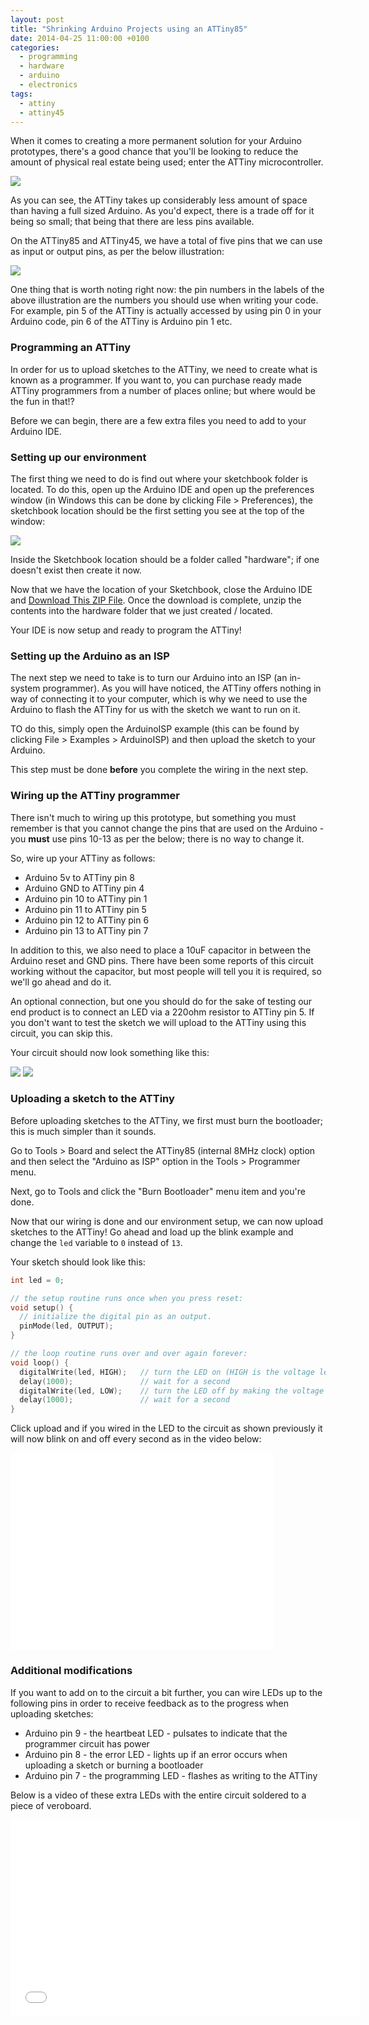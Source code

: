 ```yaml
---
layout: post
title: "Shrinking Arduino Projects using an ATTiny85"
date: 2014-04-25 11:00:00 +0100
categories:
  - programming
  - hardware
  - arduino
  - electronics
tags:
  - attiny
  - attiny45
---
```

When it comes to creating a more permanent solution for your Arduino prototypes, there's a good chance that you'll be looking to reduce the amount of physical real estate being used; enter the ATTiny microcontroller.

![](/assets/images/shrinking-arduino-projects-using-an-attiny85/ATTiny85_on_breadboard-1.jpg)

As you can see, the ATTiny takes up considerably less amount of space than having a full sized Arduino. As you'd expect, there is a trade off for it being so small; that being that there are less pins available.

On the ATTiny85 and ATTiny45, we have a total of five pins that we can use as input or output pins, as per the below illustration:

![](/assets/images/shrinking-arduino-projects-using-an-attiny85/ATTiny85_pins.png)

One thing that is worth noting right now: the pin numbers in the labels of the above illustration are the numbers you should use when writing your code. For example, pin 5 of the ATTiny is actually accessed by using pin 0 in your Arduino code, pin 6 of the ATTiny is Arduino pin 1 etc.

### Programming an ATTiny
In order for us to upload sketches to the ATTiny, we need to create what is known as a programmer. If you want to, you can purchase ready made ATTiny programmers from a number of places online; but where would be the fun in that!?

Before we can begin, there are a few extra files you need to add to your Arduino IDE.

### Setting up our environment

The first thing we need to do is find out where your sketchbook folder is located. To do this, open up the Arduino IDE and open up the preferences window (in Windows this can be done by clicking File > Preferences), the sketchbook location should be the first setting you see at the top of the window:

![](/assets/images/shrinking-arduino-projects-using-an-attiny85/Arduino_Sketchbook_Location.png)

Inside the Sketchbook location should be a folder called "hardware"; if one doesn't exist then create it now.

Now that we have the location of your Sketchbook, close the Arduino IDE and [Download This ZIP File](https://mega.co.nz/#!uZdGiKDS!fiNUfEVe3Oyf2HZaguXdsimKXJ1vqRRp5hNFV57PGZg). Once the download is complete, unzip the contents into the hardware folder that we just created / located.

Your IDE is now setup and ready to program the ATTiny!

### Setting up the Arduino as an ISP
The next step we need to take is to turn our Arduino into an ISP (an in-system programmer). As you will have noticed, the ATTiny offers nothing in way of connecting it to your computer, which is why we need to use the Arduino to flash the ATTiny for us with the sketch we want to run on it.

TO do this, simply open the ArduinoISP example (this can be found by clicking File > Examples > ArduinoISP) and then upload the sketch to your Arduino.

This step must be done **before** you complete the wiring in the next step.

### Wiring up the ATTiny programmer
There isn't much to wiring up this prototype, but something you must remember is that you cannot change the pins that are used on the Arduino - you **must** use pins 10-13 as per the below; there is no way to change it.

So, wire up your ATTiny as follows:

*    Arduino 5v to ATTiny pin 8
*    Arduino GND to ATTiny pin 4
*    Arduino pin 10 to ATTiny pin 1
*    Arduino pin 11 to ATTiny pin 5
*    Arduino pin 12 to ATTiny pin 6
*    Arduino pin 13 to ATTiny pin 7

In addition to this, we also need to place a 10uF capacitor in between the Arduino reset and GND pins. There have been some reports of this circuit working without the capacitor, but most people will tell you it is required, so we'll go ahead and do it.

An optional connection, but one you should do for the sake of testing our end product is to connect an LED via a 220ohm resistor to ATTiny pin 5. If you don't want to test the sketch we will upload to the ATTiny using this circuit, you can skip this.

Your circuit should now look something like this:

![](/assets/images/shrinking-arduino-projects-using-an-attiny85/attiny_programmer_prototype_bb.png)
![](/assets/images/shrinking-arduino-projects-using-an-attiny85/attiny_programmer_prototype.jpg)

### Uploading a sketch to the ATTiny
Before uploading sketches to the ATTiny, we first must burn the bootloader; this is much simpler than it sounds.

Go to Tools > Board and select the ATTiny85 (internal 8MHz clock) option and then select the "Arduino as ISP" option in the Tools > Programmer menu.

Next, go to Tools and click the "Burn Bootloader" menu item and you're done.

Now that our wiring is done and our environment setup, we can now upload sketches to the ATTiny! Go ahead and load up the blink example and change the `led` variable to `0` instead of `13`.

Your sketch should look like this:

```cpp
int led = 0;

// the setup routine runs once when you press reset:
void setup() {                
  // initialize the digital pin as an output.
  pinMode(led, OUTPUT);     
}

// the loop routine runs over and over again forever:
void loop() {
  digitalWrite(led, HIGH);   // turn the LED on (HIGH is the voltage level)
  delay(1000);               // wait for a second
  digitalWrite(led, LOW);    // turn the LED off by making the voltage LOW
  delay(1000);               // wait for a second
}
```

Click upload and if you wired in the LED to the circuit as shown previously it will now blink on and off every second as in the video below:

<iframe width="420" height="315" src="//www.youtube.com/embed/bGDDQ96xxkc?rel=0" frameborder="0" allowfullscreen></iframe>

### Additional modifications
If you want to add on to the circuit a bit further, you can wire LEDs up to the following pins in order to receive feedback as to the progress when uploading sketches:

*    Arduino pin 9 - the heartbeat LED - pulsates to indicate that the programmer circuit has power
*    Arduino pin 8 - the error LED - lights up if an error occurs when uploading a sketch or burning a bootloader
*    Arduino pin 7 - the programming LED - flashes as writing to the ATTiny

Below is a video of these extra LEDs with the entire circuit soldered to a piece of veroboard.

<iframe width="560" height="315" src="//www.youtube.com/embed/A5vfMJwoN2E?rel=0" frameborder="0" allowfullscreen></iframe>
